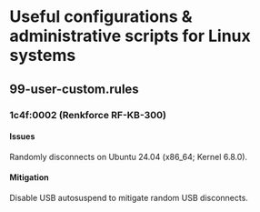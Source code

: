 # Useful configurations &amp; administrative scripts for Linux systems

## 99-user-custom.rules

### 1c4f:0002 (Renkforce RF-KB-300)

#### Issues
Randomly disconnects on Ubuntu 24.04 (x86_64; Kernel 6.8.0).

#### Mitigation
Disable USB autosuspend to mitigate random USB disconnects.
